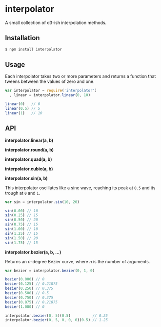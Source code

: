 # interpolator

A small collection of d3-ish interpolation methods.

## Installation

``` bash
$ npm install interpolator
```

## Usage

Each interpolator takes two or more parameters and returns a function that
tweens between the values of zero and one.

``` javascript
var interpolator = require('interpolator')
  , linear = interpolator.linear(0, 10)

linear(0)   // 0
linear(0.5) // 5
linear(1)   // 10
```

## API

**interpolator.linear(a, b)**

**interpolator.round(a, b)**

**interpolator.quad(a, b)**

**interpolator.cubic(a, b)**

**interpolator.sin(a, b)**

This interpolator oscillates like a sine wave, reaching its peak at `0.5` and
its trough at `0` and `1`.

``` javascript
var sin = interpolator.sin(10, 20)

sin(0.00) // 10
sin(0.25) // 15
sin(0.50) // 20
sin(0.75) // 15
sin(1.00) // 10
sin(1.25) // 15
sin(1.50) // 20
sin(1.75) // 15
```

**interpolator.bezier(a, b, ...)**

Returns an *n*-degree Bézier curve, where *n* is the number of arguments.

``` javascript
var bezier = interpolator.bezier(0, 1, 0)

bezier(0.000) // 0
bezier(0.125) // 0.21875
bezier(0.250) // 0.375
bezier(0.500) // 0.5
bezier(0.750) // 0.375
bezier(0.875) // 0.21875
bezier(1.000) // 0

interpolator.bezier(0, 5)(0.5)          // 0.25
interpolator.bezier(0, 5, 0, 0, 0)(0.5) // 1.25
```